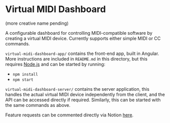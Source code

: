 # Virtual MIDI Dashboard
(more creative name pending)

A configurable dashboard for controlling MIDI-compatible software by creating a virtual MIDI device. Currently supports either simple MIDI or CC commands.

`virtual-midi-dashboard-app/` contains the front-end app, built in Angular. More instructions are included in `README.md` in this directory, but this requires [Node.js](https://nodejs.org/en/) and can be started by running:

- `npm install`
- `npm start`

`virtual-midi-dashboard-server/` contains the server application, this handles the actual virtual MIDI device independently from the client, and the API can be accessed directly if required. Similarly, this can be started with the same commands as above.

Feature requests can be commented directly via Notion [here](https://jakecrouchley.notion.site/Virtual-MIDI-Dashboard-Public-Roadmap-5b49cc14b5d64e5fa4d2891969d09d51).


